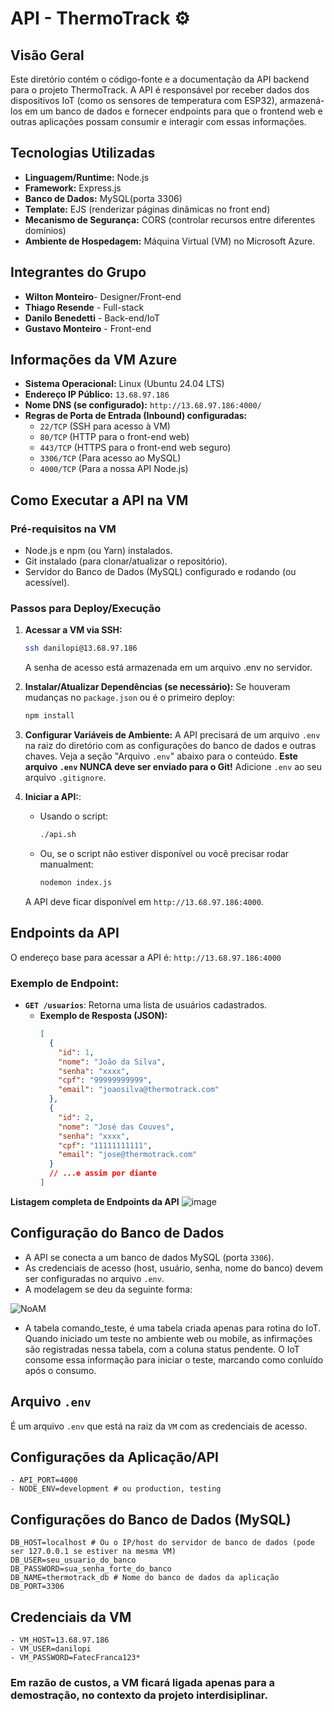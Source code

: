 # API - ThermoTrack ⚙️

## Visão Geral
Este diretório contém o código-fonte e a documentação da API backend para o projeto ThermoTrack.
A API é responsável por receber dados dos dispositivos IoT (como os sensores de temperatura com ESP32), armazená-los em um banco de dados e fornecer endpoints para que o frontend web e outras aplicações possam consumir e interagir com essas informações.

## Tecnologias Utilizadas
- **Linguagem/Runtime:** Node.js 
- **Framework:** Express.js
- **Banco de Dados:** MySQL(porta 3306)
- **Template:** EJS (renderizar páginas dinâmicas no front end)
- **Mecanismo de Segurança:** CORS (controlar recursos entre diferentes domínios)
- **Ambiente de Hospedagem:** Máquina Virtual (VM) no Microsoft Azure.

## Integrantes do Grupo


- **Wilton Monteiro**- Designer/Front-end
- **Thiago Resende** - Full-stack
- **Danilo Benedetti** - Back-end/IoT
- **Gustavo Monteiro** - Front-end


## Informações da VM Azure
- **Sistema Operacional:** Linux (Ubuntu 24.04 LTS)
- **Endereço IP Público:** `13.68.97.186`
- **Nome DNS (se configurado):** `http://13.68.97.186:4000/`
- **Regras de Porta de Entrada (Inbound) configuradas:**
    - `22/TCP` (SSH para acesso à VM)
    - `80/TCP` (HTTP para o front-end web)
    - `443/TCP` (HTTPS para o front-end web seguro)
    - `3306/TCP` (Para acesso ao MySQL)
    - `4000/TCP` (Para a nossa API Node.js)

## Como Executar a API na VM

### Pré-requisitos na VM
- Node.js e npm (ou Yarn) instalados.
- Git instalado (para clonar/atualizar o repositório).
- Servidor do Banco de Dados (MySQL) configurado e rodando (ou acessível).

### Passos para Deploy/Execução
1.  **Acessar a VM via SSH:**
    ```bash
    ssh danilopi@13.68.97.186
    ```
    A senha de acesso está armazenada em um arquivo .env no servidor.

2.  **Instalar/Atualizar Dependências (se necessário):**
    Se houveram mudanças no `package.json` ou é o primeiro deploy:
    ```bash
    npm install
    ```

3.  **Configurar Variáveis de Ambiente:**
    A API precisará de um arquivo `.env` na raiz do diretório com as configurações do banco de dados e outras chaves. Veja a seção "Arquivo `.env`" abaixo para o conteúdo.
    **Este arquivo `.env` NUNCA deve ser enviado para o Git!** Adicione `.env` ao seu arquivo `.gitignore`.

4.  **Iniciar a API:**:
    * Usando o script:
        ```bash
        ./api.sh
        ```
    * Ou, se o script não estiver disponível ou você precisar rodar manualment:
        ```bash
        nodemon index.js
        ```
    A API deve ficar disponível em `http://13.68.97.186:4000`.

## Endpoints da API
O endereço base para acessar a API é: `http://13.68.97.186:4000`

### Exemplo de Endpoint:
-   **`GET /usuarios`**: Retorna uma lista de usuários cadastrados.
    -   **Exemplo de Resposta (JSON):**
        ```json
        [
          {
            "id": 1,
            "nome": "João da Silva",
            "senha": "xxxx", 
            "cpf": "99999999999",
            "email": "joaosilva@thermotrack.com"
          },
          {
            "id": 2,
            "nome": "José das Couves",
            "senha": "xxxx",
            "cpf": "11111111111",
            "email": "jose@thermotrack.com"
          }
          // ...e assim por diante
        ]
        ```

**Listagem completa de Endpoints da API**
![image](https://github.com/user-attachments/assets/8362b32f-3687-426d-ae14-f07ab8f12b16)

## Configuração do Banco de Dados
- A API se conecta a um banco de dados MySQL (porta `3306`).
- As credenciais de acesso (host, usuário, senha, nome do banco) devem ser configuradas no arquivo `.env`.
- A modelagem se deu da seguinte forma:
  
![NoAM](https://github.com/user-attachments/assets/3046302b-edee-497b-aa19-9b54e5093718)

- A tabela comando_teste, é uma tabela criada apenas para rotina do IoT. Quando iniciado um teste no ambiente web ou mobile,
as infirmações são registradas nessa tabela, com a coluna status pendente. O IoT consome essa informação para iniciar o teste,
marcando como conluído após o consumo.

## Arquivo `.env` 
É um arquivo `.env` que está na raiz da `VM` com as credenciais de acesso.

## Configurações da Aplicação/API
```
- API_PORT=4000
- NODE_ENV=development # ou production, testing
```

## Configurações do Banco de Dados (MySQL)
```
DB_HOST=localhost # Ou o IP/host do servidor de banco de dados (pode ser 127.0.0.1 se estiver na mesma VM)
DB_USER=seu_usuario_do_banco
DB_PASSWORD=sua_senha_forte_do_banco
DB_NAME=thermotrack_db # Nome do banco de dados da aplicação
DB_PORT=3306
```

## Credenciais da VM
```
- VM_HOST=13.68.97.186
- VM_USER=danilopi
- VM_PASSWORD=FatecFranca123*
```

### Em razão de custos, a VM ficará ligada apenas para a demostração, no contexto da projeto interdisiplinar.
